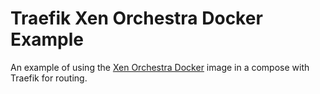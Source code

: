 # Traefik Xen Orchestra Docker Example

An example of using the [Xen Orchestra Docker](https://github.com/ronivay/xen-orchestra-docker) image in a compose with Traefik for routing.